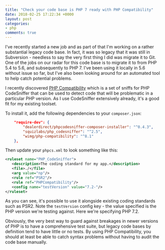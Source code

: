 ```yaml
---
title: "Check your code base is PHP 7 ready with PHP Compatibility"
date: 2018-02-25 17:22:34 +0000
layout: post
categories:
- php
comments: true
---
```


I've recently started a new job and as part of that I'm working on a rather substantial legacy code base. In fact, it was so legacy that it was still in Subversion - needless to say the very first thing I did was migrate it to Git. One of the jobs on our radar for this code base is to migrate it to from PHP 5.4 to 5.6, and subsequently to PHP 7. I've been using it locally in 5.6 without issue so far, but I've also been looking around for an automated tool to help catch potential problems.

I recently discovered [PHP Compatibility](https://github.com/wimg/PHPCompatibility) which is a set of sniffs for PHP CodeSniffer that can be used to detect code that will be problematic in a particular PHP version. As I use CodeSniffer extensively already, it's a good fit for my existing toolset.

To install it, add the following dependencies to your `composer.json`:

```json
    "require-dev": {
        "dealerdirect/phpcodesniffer-composer-installer": "^0.4.3",
        "squizlabs/php_codesniffer": "^2.5",
        "wimg/php-compatibility": "^8.1"
    },
```

Then update your `phpcs.xml` to look something like this:

```xml
<ruleset name="PHP_CodeSniffer">
   <description>The coding standard for my app.</description>
   <file>./</file>
   <arg value="np"/>
   <rule ref="PSR2"/>
   <rule ref="PHPCompatibility"/>
   <config name="testVersion" value="7.2-"/>
</ruleset>
```

As you can see, it's possible to use it alongside existing coding standards such as PSR2. Note the `testVersion` config key - the value specified is the PHP version we're testing against. Here we're specifying PHP 7.2.

Obviously, the very best way to guard against breakages in newer versions of PHP is to have a comprehensive test suite, but legacy code bases by definition tend to have little or no tests. By using PHP Compatibility, you should at least be able to catch syntax problems without having to audit the code base manually.
